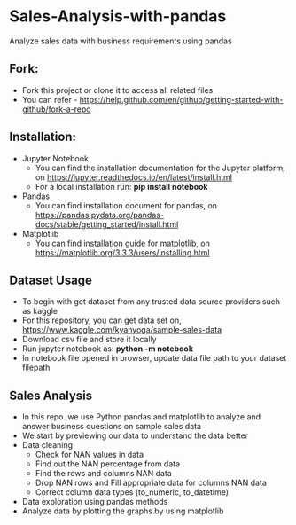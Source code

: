 # Sales-Analysis-with-pandas
Analyze sales data with business requirements using pandas
## Fork: 
  * Fork this project or clone it to access all related files 
  * You can refer -  https://help.github.com/en/github/getting-started-with-github/fork-a-repo 
## Installation:
  * Jupyter Notebook
    * You can find the installation documentation for the Jupyter platform, on https://jupyter.readthedocs.io/en/latest/install.html
    * For a local installation run: <b>pip install notebook</b>
  * Pandas
    * You can find installation document for pandas, on https://pandas.pydata.org/pandas-docs/stable/getting_started/install.html
  * Matplotlib
    * You can find installation guide for matplotlib, on https://matplotlib.org/3.3.3/users/installing.html
    
## Dataset Usage 
  * To begin with get dataset from any trusted data source providers such as kaggle
  * For this repository, you can get data set on, https://www.kaggle.com/kyanyoga/sample-sales-data
  * Download csv file and store it locally
  * Run jupyter notebook as: <b>python -m notebook</b>
  * In notebook file opened in browser, update data file path to your dataset filepath
## Sales Analysis  
  * In this repo. we use Python pandas and matplotlib to analyze and answer business questions on sample sales data
  * We start by previewing our data to understand the data better
  * Data cleaning
    * Check for NAN values in data
    * Find out the NAN percentage from data
    * Find the rows and columns NAN data
    * Drop NAN rows and Fill appropriate data for columns NAN data
    * Correct column data types (to_numeric, to_datetime)
  * Data exploration using pandas methods
  * Analyze data by plotting the graphs by using matplotlib
